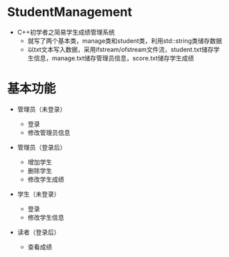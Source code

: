 # StudentManagement
* C++初学者之简易学生成绩管理系统
  * 就写了两个基本类，manage类和student类，利用std::string类储存数据
  * 以txt文本写入数据，采用ifstream/ofstream文件流，student.txt储存学生信息，manage.txt储存管理员信息，score.txt储存学生成绩
# 基本功能
* 管理员（未登录）
  * 登录
  * 修改管理员信息

* 管理员（登录后）
  * 增加学生
  * 删除学生
  * 修改学生成绩

* 学生（未登录）
  * 登录
  * 修改学生信息

* 读者（登录后）
  * 查看成绩

